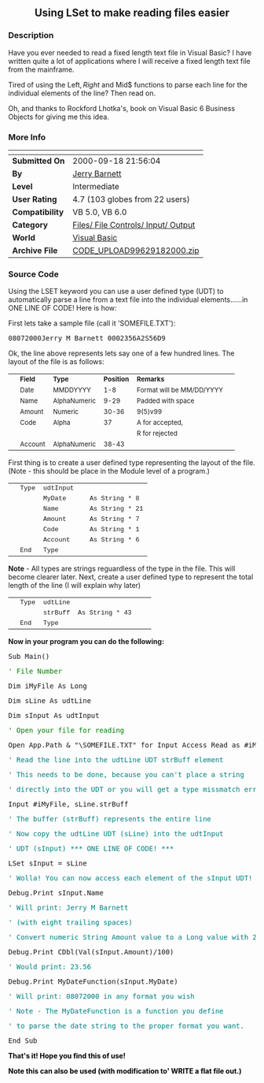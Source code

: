 ﻿<div align="center">

## Using LSet to make reading files easier


</div>

### Description

Have you ever needed to read a fixed length text file in Visual Basic? I have written quite a lot of applications where I will receive a fixed length text file from the mainframe.

Tired of using the Left$, Right$ and Mid$ functions to parse each line for the individual elements of the line? Then read on.

Oh, and thanks to Rockford Lhotka's, book on Visual Basic 6 Business Objects for giving me this idea.
 
### More Info
 


<span>             |<span>
---                |---
**Submitted On**   |2000-09-18 21:56:04
**By**             |[Jerry Barnett](https://github.com/Planet-Source-Code/PSCIndex/blob/master/ByAuthor/jerry-barnett.md)
**Level**          |Intermediate
**User Rating**    |4.7 (103 globes from 22 users)
**Compatibility**  |VB 5\.0, VB 6\.0
**Category**       |[Files/ File Controls/ Input/ Output](https://github.com/Planet-Source-Code/PSCIndex/blob/master/ByCategory/files-file-controls-input-output__1-3.md)
**World**          |[Visual Basic](https://github.com/Planet-Source-Code/PSCIndex/blob/master/ByWorld/visual-basic.md)
**Archive File**   |[CODE\_UPLOAD99629182000\.zip](https://github.com/Planet-Source-Code/jerry-barnett-using-lset-to-make-reading-files-easier__1-10755/archive/master.zip)





### Source Code

<p>Using the LSET keyword you can use a user defined type (UDT)
to automatically parse a line from a text file into the
individual elements......in ONE LINE OF CODE! Here is how:</p>
<p>First lets take a sample file (call it 'SOMEFILE.TXT'):</p>
<pre>08072000Jerry M Barnett 0002356A2S56D9</pre>
<p>Ok, the line above represents lets say one of a few hundred
lines. The layout of the file is as follows:</p>
<table border="0" cellpadding="4">
 <tr>
 <td><font size="2"></font> </td>
 <td><font size="2"><strong>Field</strong></font></td>
 <td><font size="2"><strong>Type</strong></font></td>
 <td><font size="2"><strong>Position</strong></font></td>
 <td><font size="2"><strong>Remarks</strong></font></td>
 </tr>
 <tr>
 <td><font size="2"></font> </td>
 <td><font size="2">Date</font></td>
 <td><font size="2">MMDDYYYY</font></td>
 <td><font size="2">1-8</font></td>
 <td><font size="2">Format will be MM/DD/YYYY</font></td>
 </tr>
 <tr>
 <td><font size="2"></font> </td>
 <td><font size="2">Name</font></td>
 <td><font size="2">AlphaNumeric</font></td>
 <td><font size="2">9-29</font></td>
 <td><font size="2">Padded with space</font></td>
 </tr>
 <tr>
 <td><font size="2"></font> </td>
 <td><font size="2">Amount</font></td>
 <td><font size="2">Numeric</font></td>
 <td><font size="2">30-36</font></td>
 <td><font size="2">9(5)v99</font></td>
 <td><font size="2"></font> </td>
 </tr>
 <tr>
 <td><font size="2"></font> </td>
 <td><font size="2">Code</font></td>
 <td><font size="2">Alpha</font></td>
 <td><font size="2">37</font></td>
 <td><font size="2">A for accepted,</font></td>
 </tr>
 <tr>
 <td><font size="2"></font> </td>
 <td><font size="2"></font> </td>
 <td><font size="2"></font> </td>
 <td><font size="2"></font> </td>
 <td><font size="2">R for rejected</font></td>
 </tr>
 <tr>
 <td><font size="2"></font> </td>
 <td><font size="2">Account</font></td>
 <td><font size="2">AlphaNumeric</font></td>
 <td><font size="2">38-43</font></td>
 <td><font size="2"></font> </td>
 </tr>
</table>
<p>First thing is to create a user defined type representing the
layout of the file. (Note - this should be place in the Module
level of a program.)</p>
<table border="0">
 <tr>
 <td><font size="2" face="Courier New"></font> </td>
 <td><font size="2" face="Courier New">Type</font></td>
 <td><font size="2" face="Courier New">udtInput</font></td>
 <td><font size="2" face="Courier New"></font> </td>
 <td><font size="2" face="Courier New"></font> </td>
 </tr>
 <tr>
 <td><font size="2" face="Courier New"></font> </td>
 <td><font size="2" face="Courier New"></font> </td>
 <td><font size="2" face="Courier New">MyDate</font></td>
 <td><font size="2" face="Courier New"></font> </td>
 <td><font size="2" face="Courier New">As String * 8</font></td>
 </tr>
 <tr>
 <td><font size="2" face="Courier New"></font> </td>
 <td><font size="2" face="Courier New"></font> </td>
 <td><font size="2" face="Courier New">Name</font></td>
 <td><font size="2" face="Courier New"></font> </td>
 <td><font size="2" face="Courier New">As String * 21</font></td>
 </tr>
 <tr>
 <td><font size="2" face="Courier New"></font> </td>
 <td><font size="2" face="Courier New"></font> </td>
 <td><font size="2" face="Courier New">Amount</font></td>
 <td><font size="2" face="Courier New"></font> </td>
 <td><font size="2" face="Courier New">As String * 7</font></td>
 </tr>
 <tr>
 <td><font size="2" face="Courier New"></font> </td>
 <td><font size="2" face="Courier New"></font> </td>
 <td><font size="2" face="Courier New">Code</font></td>
 <td><font size="2" face="Courier New"></font> </td>
 <td><font size="2" face="Courier New">As String * 1</font></td>
 </tr>
 <tr>
 <td><font size="2" face="Courier New"></font> </td>
 <td><font size="2" face="Courier New"></font> </td>
 <td><font size="2" face="Courier New">Account</font></td>
 <td><font size="2" face="Courier New"></font> </td>
 <td><font size="2" face="Courier New">As String * 6</font></td>
 </tr>
 <tr>
 <td><font size="2" face="Courier New"></font> </td>
 <td><font size="2" face="Courier New">End </font></td>
 <td><font size="2" face="Courier New">Type</font></td>
 </tr>
</table>
<p><strong>Note</strong> - All types are strings reguardless of
the type in the file. This will become clearer later. Next,
create a user defined type to represent the total length of the
line (I will explain why later)</p>
<table border="0">
 <tr>
 <td><font size="2" face="Courier New"></font> </td>
 <td><font size="2" face="Courier New">Type</font></td>
 <td><font size="2" face="Courier New">udtLine</font></td>
 <td><font size="2" face="Courier New"></font> </td>
 <td><font size="2" face="Courier New"></font> </td>
 <td><font size="2" face="Courier New"></font> </td>
 </tr>
 <tr>
 <td><font size="2" face="Courier New"></font> </td>
 <td><font size="2" face="Courier New"></font> </td>
 <td><font size="2" face="Courier New">strBuff</font></td>
 <td><font size="2" face="Courier New">As String * 43</font></td>
 <td><font size="2" face="Courier New"></font> </td>
 <td><font size="2" face="Courier New"></font> </td>
 </tr>
 <tr>
 <td><font size="2" face="Courier New"></font> </td>
 <td><font size="2" face="Courier New">End</font></td>
 <td><font size="2" face="Courier New">Type</font></td>
 <td><font size="2"></font> </td>
 <td><font size="2"></font> </td>
 <td><font size="2"></font> </td>
 </tr>
</table>
<p><strong>Now in your program you can do the following:</strong></p>
<pre>Sub Main()</pre>
<pre><font color="#008000">' File Number</font></pre>
<pre>Dim iMyFile As Long</pre>
<pre>Dim sLine As udtLine</pre>
<pre>Dim sInput As udtInput</pre>
<pre><font color="#008000">' Open your file for reading</font></pre>
<pre>Open App.Path & "\SOMEFILE.TXT" for Input Access Read as #iMyFile</pre>
<pre><font color="#008080">' Read the line into the udtLine UDT strBuff element</font></pre>
<pre><font color="#008080">' This needs to be done, because you can't place a string</font></pre>
<pre><font color="#008080">' directly into the UDT or you will get a type missmatch errorLine </font></pre>
<pre>Input #iMyFile, sLine.strBuff</pre>
<pre><font color="#008080">' The buffer (strBuff) represents the entire line</font></pre>
<pre><font color="#008080">' Now copy the udtLine UDT (sLine) into the udtInput</font></pre>
<pre><font color="#008080">' UDT (sInput) *** ONE LINE OF CODE! ***</font></pre>
<pre>LSet sInput = sLine</pre>
<pre><font color="#008080">' Wolla! You can now access each element of the sInput UDT!</font></pre>
<pre>Debug.Print sInput.Name</pre>
<pre><font color="#008080">' Will print: Jerry M Barnett</font></pre>
<pre><font color="#008080">' (with eight trailing spaces)</font></pre>
<pre><font color="#008080">' Convert numeric String Amount value to a Long value with 2 decimal places</font></pre>
<pre>Debug.Print CDbl(Val(sInput.Amount)/100)</pre>
<pre><font color="#008080">' Would print: 23.56</font></pre>
<pre>Debug.Print MyDateFunction(sInput.MyDate)</pre>
<pre><font color="#008080">' Will print: 08072000 in any format you wish</font></pre>
<pre><font color="#008080">' Note - The MyDateFunction is a function you define</font></pre>
<pre><font color="#008080">' to parse the date string to the proper format you want.</font></pre>
<pre>End Sub</pre>
<p><font color="#000000"><strong>That's it! Hope you find this of
use!</strong></font></p>
<p><font color="#000000"><strong>Note this can also be used (with
modification to' WRITE a flat file out.)</strong></font></p>

